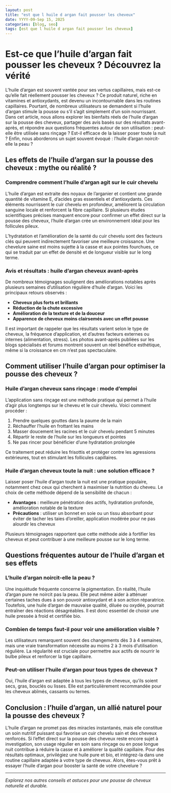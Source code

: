 ```yaml
---
layout: post
title: "est que l huile d argan fait pousser les cheveux"
date: YYYY-09-Sep 15, 2025
categories: [blog, seo]
tags: [est que l huile d argan fait pousser les cheveux]
---
```


# Est-ce que l’huile d’argan fait pousser les cheveux ? Découvrez la vérité

L’huile d’argan est souvent vantée pour ses vertus capillaires, mais est-ce qu’elle fait réellement pousser les cheveux ? Ce produit naturel, riche en vitamines et antioxydants, est devenu un incontournable dans les routines capillaires. Pourtant, de nombreux utilisateurs se demandent si l’huile d’argan stimule la pousse ou s’il s’agit simplement d’un soin nourrissant. Dans cet article, nous allons explorer les bienfaits réels de l’huile d’argan sur la pousse des cheveux, partager des avis basés sur des résultats avant-après, et répondre aux questions fréquentes autour de son utilisation : peut-elle être utilisée sans rinçage ? Est-il efficace de la laisser poser toute la nuit ? Enfin, nous aborderons un sujet souvent évoqué : l’huile d’argan noircit-elle la peau ?

## Les effets de l’huile d’argan sur la pousse des cheveux : mythe ou réalité ?

### Comprendre comment l’huile d’argan agit sur le cuir chevelu

L’huile d’argan est extraite des noyaux de l’arganier et contient une grande quantité de vitamine E, d’acides gras essentiels et d’antioxydants. Ces éléments nourrissent le cuir chevelu en profondeur, améliorent la circulation sanguine locale et renforcent la fibre capillaire. Si plusieurs études scientifiques précises manquent encore pour confirmer un effet direct sur la pousse des cheveux, l’huile d’argan crée un environnement idéal pour les follicules pileux.

L’hydratation et l’amélioration de la santé du cuir chevelu sont des facteurs clés qui peuvent indirectement favoriser une meilleure croissance. Une chevelure saine est moins sujette à la casse et aux pointes fourchues, ce qui se traduit par un effet de densité et de longueur visible sur le long terme.

### Avis et résultats : huile d’argan cheveux avant-après

De nombreux témoignages soulignent des améliorations notables après plusieurs semaines d’utilisation régulière d’huile d’argan. Voici les principaux retours observés :

- **Cheveux plus forts et brillants**  
- **Réduction de la chute excessive**  
- **Amélioration de la texture et de la douceur**  
- **Apparence de cheveux moins clairsemés avec un effet pousse**

Il est important de rappeler que les résultats varient selon le type de cheveux, la fréquence d’application, et d’autres facteurs externes ou internes (alimentation, stress). Les photos avant-après publiées sur les blogs spécialisés et forums montrent souvent un réel bénéfice esthétique, même si la croissance en cm n’est pas spectaculaire.

## Comment utiliser l’huile d’argan pour optimiser la pousse des cheveux ?

### Huile d’argan cheveux sans rinçage : mode d’emploi

L’application sans rinçage est une méthode pratique qui permet à l’huile d’agir plus longtemps sur le cheveu et le cuir chevelu. Voici comment procéder :

1. Prendre quelques gouttes dans la paume de la main  
2. Réchauffer l’huile en frottant les mains  
3. Masser doucement les racines et le cuir chevelu pendant 5 minutes  
4. Répartir le reste de l’huile sur les longueurs et pointes  
5. Ne pas rincer pour bénéficier d’une hydratation prolongée

Ce traitement peut réduire les frisottis et protéger contre les agressions extérieures, tout en stimulant les follicules capillaires.

### Huile d’argan cheveux toute la nuit : une solution efficace ?

Laisser poser l’huile d’argan toute la nuit est une pratique populaire, notamment chez ceux qui cherchent à maximiser la nutrition du cheveu. Le choix de cette méthode dépend de la sensibilité de chacun :

- **Avantages** : meilleure pénétration des actifs, hydratation profonde, amélioration notable de la texture  
- **Précautions** : utiliser un bonnet en soie ou un tissu absorbant pour éviter de tacher les taies d’oreiller, application modérée pour ne pas alourdir les cheveux

Plusieurs témoignages rapportent que cette méthode aide à fortifier les cheveux et peut contribuer à une meilleure pousse sur le long terme.

## Questions fréquentes autour de l’huile d’argan et ses effets

### L’huile d’argan noircit-elle la peau ?

Une inquiétude fréquente concerne la pigmentation. En réalité, l’huile d’argan pure ne noircit pas la peau. Elle peut même aider à atténuer certaines taches dues à son pouvoir antioxydant et à son action réparatrice. Toutefois, une huile d’argan de mauvaise qualité, diluée ou oxydée, pourrait entraîner des réactions désagréables. Il est donc essentiel de choisir une huile pressée à froid et certifiée bio.

### Combien de temps faut-il pour voir une amélioration visible ?

Les utilisateurs remarquent souvent des changements dès 3 à 4 semaines, mais une vraie transformation nécessite au moins 2 à 3 mois d’utilisation régulière. La régularité est cruciale pour permettre aux actifs de nourrir le bulbe pileux et renforcer la tige capillaire.

### Peut-on utiliser l’huile d’argan pour tous types de cheveux ?

Oui, l’huile d’argan est adaptée à tous les types de cheveux, qu’ils soient secs, gras, bouclés ou lisses. Elle est particulièrement recommandée pour les cheveux abîmés, cassants ou ternes.

## Conclusion : l’huile d’argan, un allié naturel pour la pousse des cheveux ?

L’huile d’argan ne promet pas des miracles instantanés, mais elle constitue un soin nutritif puissant qui favorise un cuir chevelu sain et des cheveux renforcés. Si l’effet direct sur la pousse des cheveux reste encore sujet à investigation, son usage régulier en soin sans rinçage ou en pose longue nuit contribue à réduire la casse et à améliorer la qualité capillaire. Pour des résultats optimaux, privilégiez une huile pure et bio, et intégrez-la dans une routine capillaire adaptée à votre type de cheveux. Alors, êtes-vous prêt à essayer l’huile d’argan pour booster la santé de votre chevelure ?

---

*Explorez nos autres conseils et astuces pour une pousse de cheveux naturelle et durable.*